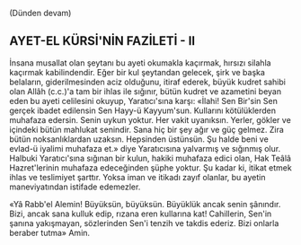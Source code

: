 
(Dünden devam)

## AYET-EL KÜRSİ'NİN FAZİLETİ - II

İnsana musallat olan şeytanı bu ayeti okumakla kaçırmak, hırsızı silahla kaçırmak kabilindendir. Eğer bir kul şeytandan gelecek, şirk ve başka belaların, giderilmesinden aciz olduğunu, itiraf ederek, büyük kudret sahibi olan Allâh (c.c.)'a tam bir ihlas ile sığınır, bü­tün kudret ve azametini beyan eden bu ayeti celilesini okuyup, Yaratıcı'sına karşı: «İlahi! Sen Bir'sin Sen gerçek ibadet edilensin Sen Hayy-ü Kayyum'sun. Kullarını kötülüklerden muhafaza edersin. Senin uykun yoktur. Her va­kit uyanıksın. Yerler, gökler ve içindeki bü­tün mahlukat senindir. Sana hiç bir şey ağır ve güç gelmez. Zira bütün noksanlıklardan uzaksın. Hepsinden üstünsün. Şu halde beni ve evlad-ü iyalimi muhafaza et.» diye Yaratı­cısına yalvarmış ve sığınmış olur. Halbuki Yaratıcı'sına sığınan bir kulun, hakiki muhafaza edici olan, Hak Teâlâ Hazret'lerinin muhafaza edeceğinden şüphe yoktur. Şu kadar ki, itikat etmek ihlas ve teslimiyet şarttır. Yoksa iman ve itikadı zayıf olanlar, bu ayetin maneviya­tından istifade edemezler.

«Yâ Rabb'el Alemin! Büyüksün, büyük­sün. Büyüklük ancak senin şânındır. Bizi, an­cak sana kulluk edip, rızana eren kullarına kat! Cahillerin, Sen'in şanına yakışmayan, sözlerinden Sen'i tenzih ve takdis ederiz. Bizi onlarla beraber tutma» Amin.
